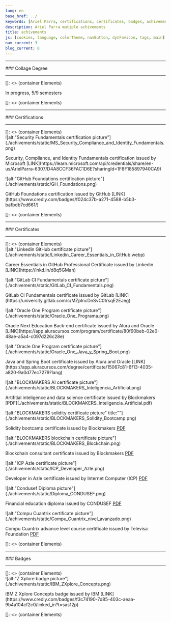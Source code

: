 ```yaml
---
lang: en
base_href: ../
keywords: [Ariel Parra, certifications, certificates, badges, achivements, degree, diploma]
description: Ariel Parra mutiple achivements
title: achivements
js: [cookies, language, colorTheme, navButton, dynFavicon, tags, main]
nav_current: 3
blog_current: 0
---
```

<div class="container">
    <div class="card" data-tags="degree">
      <hr>
      <div class="center">
        ### Collage Degree
      </div>
      <hr> 
    </div>
  </div>[]: <> (container Elements)
  <div class="container grid">
    <div class="card" data-tags="degree">
      <div class="center">
        <p>In progress, 5/9 semesters</p>
      </div>
      <div class="progress-bar">
        <div class="progress" style="width: 55.55%;"></div>
      </div>
    </div>
  </div>[]: <> (container Elements)
  <div class="container">
    <div class="card" data-tags="certification">
      <hr>
      <div class="center">
        ### Certifications
      </div>
      <hr>
    </div>
  </div>[]: <> (container Elements)
  <div class="container grid max-width">
    <div class="card" data-tags="certification cybersecurity">
      ![alt:"Security Fundamentals certification picture"](./achivements/static/MS_Security_Compliance_and_Identity_Fundamentals.png)
      <div class="center">
        <p>
          Security, Compliance, and Identity Fundamentals certification issued by Microsoft
          [LINK](https://learn.microsoft.com/api/credentials/share/en-us/ArielParra-6307/D4A8CCF36FAC1D6E?sharingId=1F8F185897940CA9)
        </p>
      </div>
    </div>
    <div class="card" data-tags="certification devops">
      ![alt:"GitHub Foundations certification picture"](./achivements/static/GH_Foundations.png)
      <div class="center">
        <p>
          GitHub Foundations certification issued by GitHub
          [LINK](https://www.credly.com/badges/f024c37b-a271-4588-b5b3-bafbdb7cd661/)
        </p>
      </div>
    </div>
  </div>[]: <> (container Elements)
  <div class="container">
    <div class="card" data-tags="certificate">
      <hr>
      <div class="center">
        ### Certificates
      </div>
      <hr>
    </div>
  </div>[]: <> (container Elements)
  <div class="container grid max-width">
    <div class="card" data-tags="certificate devops">
      ![alt:"Linkedin GitHub certificate picture"](./achivements/static/Linkedin_Career_Essentials_in_GitHub.webp)
      <div class="center">
        <p>
          Career Essentials in GitHub Professional Certificate issued by Linkedin
          [LINK](https://lnkd.in/d8q5GMah)
        </p>
      </div>
    </div>
    <div class="card" data-tags="certificate devops">
      ![alt:"GitLab CI Fundamentals certificate picture"](./achivements/static/GitLab_CI_Fundamentals.png)
      <div class="center">
        <p>
          GitLab CI Fundamentals certificate issued by GitLab
          [LINK](https://university.gitlab.com/c/MZpIncDnSvC0trsqE2EJeg)
        </p>
      </div>
    </div>
    <div class="card" data-tags="certificate progamming">
      ![alt:"Oracle One Program certificate picture"](./achivements/static/Oracle_One_Programa.png)
      <div class="center">
        <p>
          Oracle Next Education Back-end certificate issued by Alura and Oracle
          [LINK](https://app.aluracursos.com/program/certificate/80f90beb-02e0-48ae-a5a4-c097d226c28e)
        </p>
      </div>
    </div>
    <div class="card" data-tags="certificate progamming">
      ![alt:"Oracle One Program certificate picture"](./achivements/static/Oracle_One_Java_y_Spring_Boot.png)
      <div class="center">
        <p>
          Java and Spring Boot certificate issued by Alura and Oracle
          [LINK](https://app.aluracursos.com/degree/certificate/15067c81-6f13-4035-a820-9a0d77ec7279?lang)
        </p>
      </div>
    </div>
    <div class="card" data-tags="certificate datascience ai">
      ![alt:"BLOCKMAKERS AI certificate picture"](./achivements/static/BLOCKMAKERS_Inteligencia_Artificial.png)
      <div class="center">
        <p>
          Artifitial inteligence and data science certificate issued by Blockmakers
          [PDF](./achivements/static/BLOCKMAKERS_Inteligencia_Artificial.pdf)
        </p>
      </div>
    </div>
    <div class="card" data-tags="certificate blockchain progamming">
     ![alt:"BLOCKMAKERS solidity certificate picture" title:""](./achivements/static/BLOCKMAKERS_Solidity_Bootcamp.png)
      <div class="center">
        <p>
          Solidity bootcamp certificate issued by Blockmakers
          <a href=./achivements/static/BLOCKMAKERS_Solidity_Bootcamp.pdf>PDF</a>
        </p>
      </div>
    </div>
    <div class="card" data-tags="certificate blockchain">
      ![alt:"BLOCKMAKERS blockchain certificate picture"](./achivements/static/BLOCKMAKERS_Blockchain.png)
      <div class="center">
        <p>
          Blockchain consultant certificate issued by Blockmakers
          <a href=./achivements/static/BLOCKMAKERS_Blockchain.pdf>PDF</a>
        </p>
      </div>
    </div>
    <div class="card" data-tags="certificate blockchain progamming">
      ![alt:"ICP Azle certificate picture"](./achivements/static/ICP_Developer_Azle.png)
      <div class="center">
        <p>
          Developer in Azle certificate issued by Internet Computer  (ICP)
          <a href=./achivements/static/ICP_Developer_Azle.pdf>PDF</a>
        </p>
      </div>
    </div>
    <div class="card" data-tags="certificate">
      ![alt:"Condusef Diploma picture"](./achivements/static/Diploma_CONDUSEF.png)
      <div class="center">
        <p>
          Financial education diploma issued by CONDUSEF
          <a href=./achivements/static/Diploma_CONDUSEF.pdf>PDF</a>
        </p>
      </div>
    </div>
    <div class="card" data-tags="certificate">
      ![alt:"Compu Cuantrix certificate picture"](./achivements/static/Compu_Cuantrix_nivel_avanzado.png)
      <div class="center">
        <p>
          Compu Cuantrix advance level course certificate issued by Televisa Foundation
          <a href=./achivements/static/Compu_Cuantrix_nivel_avanzado.pdf>PDF</a>
        </p>
      </div>
    </div>
  </div>[]: <> (container Elements)
  <div class="container">
    <div class="card" data-tags="badge">
      <hr>
      <div class="center">
        ### Badges
      </div>
      <hr>
    </div>
  </div>[]: <> (container Elements)
  <div class="container grid max-width">
    <div class="card" data-tags="badge cloud networks">
      ![alt:"Z Xplore badge picture"](./achivements/static/IBM_ZXplore_Concepts.png)
      <div class="center">
        <p>
          IBM Z Xplore Concepts badge issued by IBM
          [LINK](https://www.credly.com/badges/f3c74190-7d85-403c-aeaa-9b4a104cf2c0/linked_in?t=sas12p)
        </p>
      </div>
    </div>
  </div>[]: <> (container Elements)

